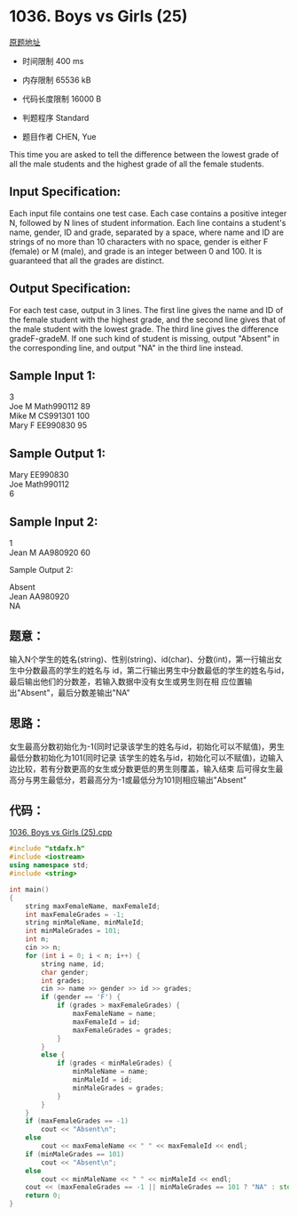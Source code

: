 # 1036. Boys vs Girls (25)
[ 原题地址](https://www.patest.cn/contests/pat-a-practise/1036)

* 时间限制 400 ms

* 内存限制 65536 kB

* 代码长度限制 16000 B

* 判题程序 Standard 

*  题目作者 CHEN, Yue



This time you are asked to tell the difference between the lowest grade of all the male students 
and the highest grade of all the female students.



## Input Specification: 

Each input file contains one test case. Each case contains a positive integer N, followed by N lines 
of student information. Each line contains a student's name, gender, ID and grade, separated by a space, 
where name and ID are strings of no more than 10 characters with no space, gender is either F (female) 
or M (male), and grade is an integer between 0 and 100. It is guaranteed that all the grades are distinct.


## Output Specification: 

For each test case, output in 3 lines. The first line gives the name and ID of the female student 
with the highest grade, and the second line gives that of the male student with the lowest grade. 
The third line gives the difference gradeF-gradeM. If one such kind of student is missing, output 
"Absent" in the corresponding line, and output "NA" in the third line instead.



## Sample Input 1:

3  
Joe M Math990112 89  
Mike M CS991301 100  
Mary F EE990830 95  

## Sample Output 1:  

Mary EE990830  
Joe Math990112  
6  


## Sample Input 2:  

1  
Jean M AA980920 60  

Sample Output 2:  

Absent  
Jean AA980920  
NA   



## 题意：

输入N个学生的姓名(string)、性别(string)、id(char)、分数(int)，第一行输出女生中分数最高的学生的姓名与
id，第二行输出男生中分数最低的学生的姓名与id，最后输出他们的分数差，若输入数据中没有女生或男生则在相
应位置输出"Absent"，最后分数差输出"NA"

## 思路：

女生最高分数初始化为-1(同时记录该学生的姓名与id，初始化可以不赋值)，男生最低分数初始化为101(同时记录
该学生的姓名与id，初始化可以不赋值)，边输入边比较，若有分数更高的女生或分数更低的男生则覆盖，输入结束
后可得女生最高分与男生最低分，若最高分为-1或最低分为101则相应输出"Absent"


##  代码：
[1036. Boys vs Girls (25).cpp](https://github.com/jerrykcode/PAT-Advanced-Level-Practise/blob/master/PAT%20Advanced%20Level%20Practice/1036.%20Boys%20vs%20Girls%20(25)/1036.%20Boys%20vs%20Girls%20(25).cpp)
```cpp
#include "stdafx.h"
#include <iostream>
using namespace std;
#include <string>

int main()
{
	string maxFemaleName, maxFemaleId;
	int maxFemaleGrades = -1;
	string minMaleName, minMaleId;
	int minMaleGrades = 101;
	int n;
	cin >> n;
	for (int i = 0; i < n; i++) {
		string name, id;
		char gender;
		int grades;
		cin >> name >> gender >> id >> grades;
		if (gender == 'F') {
			if (grades > maxFemaleGrades) {
				maxFemaleName = name;
				maxFemaleId = id;
				maxFemaleGrades = grades;
			}
		}
		else {
			if (grades < minMaleGrades) {
				minMaleName = name;
				minMaleId = id;
				minMaleGrades = grades;
			}
		}
	}
	if (maxFemaleGrades == -1)
		cout << "Absent\n";
	else
		cout << maxFemaleName << " " << maxFemaleId << endl;
	if (minMaleGrades == 101)
		cout << "Absent\n";
	else
		cout << minMaleName << " " << minMaleId << endl;
	cout << (maxFemaleGrades == -1 || minMaleGrades == 101 ? "NA" : std::to_string(maxFemaleGrades - minMaleGrades)) << endl;
    return 0;
}
```
